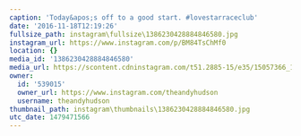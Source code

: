 ```yaml
---
caption: 'Today&apos;s off to a good start. #lovestarraceclub'
date: '2016-11-18T12:19:26'
fullsize_path: instagram\fullsize\1386230428884846580.jpg
instagram_url: https://www.instagram.com/p/BM84TsChMf0
location: {}
media_id: '1386230428884846580'
media_url: https://scontent.cdninstagram.com/t51.2885-15/e35/15057366_1604326186536394_5589236084123893760_n.jpg?ig_cache_key=MTM4NjIzMDQyODg4NDg0NjU4MA%3D%3D.2
owner:
  id: '539015'
  owner_url: https://www.instagram.com/theandyhudson
  username: theandyhudson
thumbnail_path: instagram\thumbnails\1386230428884846580.jpg
utc_date: 1479471566
---
```

